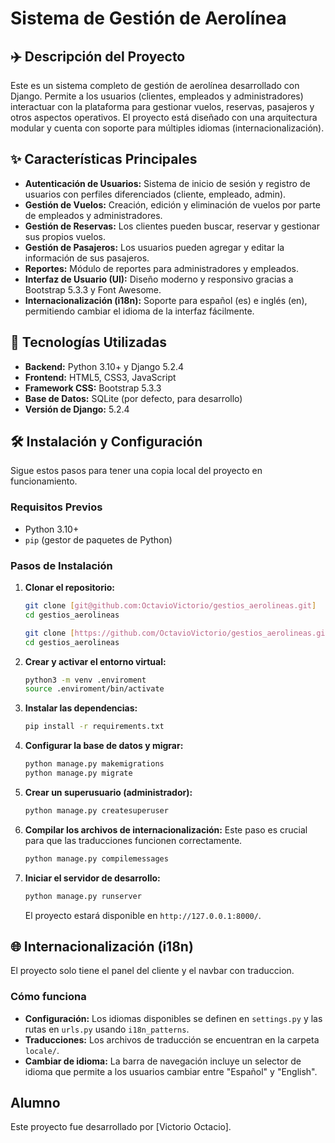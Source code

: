# Sistema de Gestión de Aerolínea

## ✈️ Descripción del Proyecto

Este es un sistema completo de gestión de aerolínea desarrollado con Django. Permite a los usuarios (clientes, empleados y administradores) interactuar con la plataforma para gestionar vuelos, reservas, pasajeros y otros aspectos operativos. El proyecto está diseñado con una arquitectura modular y cuenta con soporte para múltiples idiomas (internacionalización).

## ✨ Características Principales

* **Autenticación de Usuarios:** Sistema de inicio de sesión y registro de usuarios con perfiles diferenciados (cliente, empleado, admin).
* **Gestión de Vuelos:** Creación, edición y eliminación de vuelos por parte de empleados y administradores.
* **Gestión de Reservas:** Los clientes pueden buscar, reservar y gestionar sus propios vuelos.
* **Gestión de Pasajeros:** Los usuarios pueden agregar y editar la información de sus pasajeros.
* **Reportes:** Módulo de reportes para administradores y empleados.
* **Interfaz de Usuario (UI):** Diseño moderno y responsivo gracias a Bootstrap 5.3.3 y Font Awesome.
* **Internacionalización (i18n):** Soporte para español (es) e inglés (en), permitiendo cambiar el idioma de la interfaz fácilmente.

## 🚀 Tecnologías Utilizadas

* **Backend:** Python 3.10+ y Django 5.2.4
* **Frontend:** HTML5, CSS3, JavaScript
* **Framework CSS:** Bootstrap 5.3.3
* **Base de Datos:** SQLite (por defecto, para desarrollo)
* **Versión de Django:** 5.2.4

## 🛠️ Instalación y Configuración

Sigue estos pasos para tener una copia local del proyecto en funcionamiento.

### Requisitos Previos

* Python 3.10+
* `pip` (gestor de paquetes de Python)

### Pasos de Instalación

1.  **Clonar el repositorio:**
    ```bash
    git clone [git@github.com:OctavioVictorio/gestios_aerolineas.git]
    cd gestios_aerolineas
    ```
    ```bash
    git clone [https://github.com/OctavioVictorio/gestios_aerolineas.git]
    cd gestios_aerolineas
    ```

2.  **Crear y activar el entorno virtual:**
    ```bash
    python3 -m venv .enviroment
    source .enviroment/bin/activate
    ```

3.  **Instalar las dependencias:**
    ```bash
    pip install -r requirements.txt
    ```

4.  **Configurar la base de datos y migrar:**
    ```bash
    python manage.py makemigrations
    python manage.py migrate
    ```

5.  **Crear un superusuario (administrador):**
    ```bash
    python manage.py createsuperuser
    ```

6.  **Compilar los archivos de internacionalización:**
    Este paso es crucial para que las traducciones funcionen correctamente.
    ```bash
    python manage.py compilemessages
    ```

7.  **Iniciar el servidor de desarrollo:**
    ```bash
    python manage.py runserver
    ```
    El proyecto estará disponible en `http://127.0.0.1:8000/`.

## 🌐 Internacionalización (i18n)

El proyecto solo tiene el panel del cliente y el navbar con traduccion.

### Cómo funciona

* **Configuración:** Los idiomas disponibles se definen en `settings.py` y las rutas en `urls.py` usando `i18n_patterns`.
* **Traducciones:** Los archivos de traducción se encuentran en la carpeta `locale/`.
* **Cambiar de idioma:** La barra de navegación incluye un selector de idioma que permite a los usuarios cambiar entre "Español" y "English".


## Alumno

Este proyecto fue desarrollado por [Victorio Octacio].
